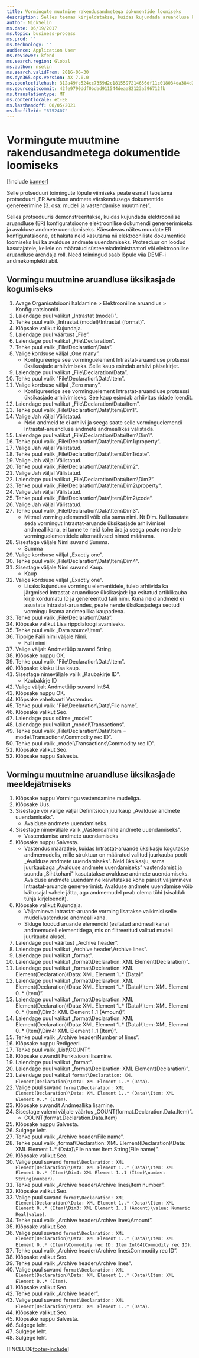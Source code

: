 ```yaml
---
title: Vormingute muutmine rakendusandmetega dokumentide loomiseks
description: Selles teemas kirjeldatakse, kuidas kujundada aruandluse konfiguratsioone elektroonilise dokumendi loomiseks ja värskendada rakenduse andmeid.
author: NickSelin
ms.date: 06/19/2017
ms.topic: business-process
ms.prod: ''
ms.technology: ''
audience: Application User
ms.reviewer: kfend
ms.search.region: Global
ms.author: nselin
ms.search.validFrom: 2016-06-30
ms.dyn365.ops.version: AX 7.0.0
ms.openlocfilehash: 312a49fc524cc7359d2c1815597214656df11c018034da384d30bfb9d9efee4b
ms.sourcegitcommit: 42fe9790ddf0bdad911544deaa82123a396712fb
ms.translationtype: MT
ms.contentlocale: et-EE
ms.lasthandoff: 08/05/2021
ms.locfileid: "6752407"
---
```

# <a name="modify-formats-to-generate-documents-that-have-application-data"></a>Vormingute muutmine rakendusandmetega dokumentide loomiseks

[!include [banner](../../includes/banner.md)]

Selle protseduuri toimingute lõpule viimiseks peate esmalt teostama protseduuri „ER Avalduse andmete värskendusega dokumentide genereerimine (3. osa: mudeli ja vastendamise muutmine)“.

Selles protseduuris demonstreeritakse, kuidas kujundada elektroonilise aruandluse (ER) konfiguratsioone elektroonilise dokumendi genereerimiseks ja avalduse andmete uuendamiseks. Käesolevas näites muudate ER konfiguratsioone, et hakata neid kasutama nii elektrooniliste dokumentide loomiseks kui ka avalduse andmete uuendamiseks. Protseduur on loodud kasutajatele, kellele on määratud süsteemiadministraatori või elektroonilise aruandluse arendaja roll. Need toimingud saab lõpule viia DEMF-i andmekomplekti abil.


## <a name="modify-format-to-collect-details-of-reporting"></a>Vormingu muutmine aruandluse üksikasjade kogumiseks
1. Avage Organisatsiooni haldamine > Elektrooniline aruandlus > Konfiguratsioonid.
2. Laiendage puul valikut „Intrastat (model)".
3. Tehke puul valik „Intrastat (model)\Intrastat (format)".
4. Klõpsake valikut Kujundaja.
5. Laiendage puul väärtust „File”.
6. Laiendage puul valikut „File\Declaration”.
7. Tehke puul valik „File\Declaration\Data”.
8. Valige kordsuse väljal „One many”.
    * Konfigureerige see vorminguelement Intrastat-aruandluse protsessi üksikasjade arhiivimiseks. Selle kaup esindab arhiivi päisekirjet.  
9. Laiendage puul valikut „File\Declaration\Data”.
10. Tehke puul valik "File\Declaration\Data\Item”.
11. Valige kordsuse väljal „Zero many”.
    * Konfigureerige see vorminguelement Intrastat-aruandluse protsessi üksikasjade arhiivimiseks. See kaup esindab arhiivitus ridade loendit.  
12. Laiendage puul valikut „File\Declaration\Data\Item”.
13. Tehke puul valik „File\Declaration\Data\Item\Dim1“.
14. Valige Jah väljal Välistatud.
    * Neid andmeid te ei arhiivi ja seega saate selle vorminguelemendi Intrastat-aruandluse andmete andmeallikas välistada.  
15. Laiendage puul valikut „File\Declaration\Data\Item\Dim1”.
16. Tehke puul valik „File\Declaration\Data\Item\Dim1\property“.
17. Valige Jah väljal Välistatud.
18. Tehke puul valik „File\Declaration\Data\Item\Dim1\date“.
19. Valige Jah väljal Välistatud.
20. Tehke puul valik „File\Declaration\Data\Item\Dim2“.
21. Valige Jah väljal Välistatud.
22. Laiendage puul valikut „File\Declaration\Data\Item\Dim2”.
23. Tehke puul valik „File\Declaration\Data\Item\Dim2\property“.
24. Valige Jah väljal Välistatud.
25. Tehke puul valik „File\Declaration\Data\Item\Dim2\code“.
26. Valige Jah väljal Välistatud.
27. Tehke puul valik „File\Declaration\Data\Item\Dim3“.
    * Mitmel vorminguelemendil võib olla sama nimi. Nt Dim. Kui kasutate seda vormingut Intrastat-aruande üksikasjade arhiivimisel andmeallikana, ei tunne te neid kohe ära ja seega peate nendele vorminguelementidele alternatiivsed nimed määrama.   
28. Sisestage väljale Nimi suvand Summa.
    * Summa  
29. Valige kordsuse väljal „Exactly one”.
30. Tehke puul valik „File\Declaration\Data\Item\Dim4“.
31. Sisestage väljale Nimi suvand Kaup.
    * Kaup  
32. Valige kordsuse väljal „Exactly one”.
    * Lisaks kujunduse vormingu elementidele, tuleb arhiivida ka järgmised Intrastat-aruandluse üksikasjad: iga esitatud artiklikauba kirje kordumatu ID ja genereeritud faili nimi. Kuna neid andmeid ei asustata Intrastat-aruandes, peate nende üksikasjadega seotud vormingu lisama andmeallika kaupadena.  
33. Tehke puul valik „File\Declaration\Data”.
34. Klõpsake valikut Lisa rippdialoogi avamiseks.
35. Tehke puul valik „Data source\Item”.
36. Tippige Faili nimi väljale Nimi.
    * Faili nimi  
37. Valige väljalt Andmetüüp suvand String.
38. Klõpsake nuppu OK.
39. Tehke puul valik "File\Declaration\Data\Item”.
40. Klõpsake käsku Lisa kaup.
41. Sisestage nimeväljale valik „Kaubakirje ID”.
    * Kaubakirje ID  
42. Valige väljalt Andmetüüp suvand Int64.
43. Klõpsake nuppu OK.
44. Klõpsake vahekaarti Vastendus.
45. Tehke puul valik "File\Declaration\Data\File name”.
46. Klõpsake valikut Seo.
47. Laiendage puus sõlme „model”.
48. Laiendage puul valikut „model\Transactions“.
49. Tehke puul valik „File\Declaration\Data\Item = model.Transactions\Commodity rec ID”.
50. Tehke puul valik „model\Transactions\Commodity rec ID”.
51. Klõpsake valikut Seo.
52. Klõpsake nuppu Salvesta.

## <a name="modify-format-to-memorize-details-of-reporting"></a>Vormingu muutmine aruandluse üksikasjade meeldejätmiseks

1. Klõpsake nuppu Vormingu vastendamine mudeliga.
2. Klõpsake Uus.
3. Sisestage või valige väljal Definitsioon juurkaup „Avalduse andmete uuendamiseks”.
    * Avalduse andmete uuendamiseks.
4. Sisestage nimeväljale valik „Vastendamine andmete uuendamiseks”.
    * Vastendamise andmete uuendamiseks  
5. Klõpsake nuppu Salvesta.
    * Vastendus määratleb, kuidas Intrastat-aruande üksikasju kogutakse andmemudelis, mille struktuur on määratud valitud juurkauba poolt „Avalduse andmete uuendamiseks”. Neid üksikasju, sama juurkaubaga „Avalduse andmete uuendamiseks” vastendamist ja suunda „Sihtkohani" kasutatakse avalduse andmete uuendamiseks. Avalduse andmete uuendamine käivitatakse kohe pärast väljamineva Intrastat-aruande genereerimist. Avalduse andmete uuendamise võib käitusajal vahele jätta, aga andmemudel peab olema tühi (sisaldab tühja kirjeloendit).
6. Klõpsake valikut Kujundaja.
    * Väljamineva Intrastat-aruande vorming lisatakse vaikimisi selle mudelivastenduse andmeallikana.  
    * Siduge loodud aruande elemendid (esitatud andmeallikana) andmemudeli elementidega, mis on filtreeritud valitud mudeli juurkauba alusel.  
7. Laiendage puul väärtust „Archive header”.
8. Laiendage puul valikut „Archive header\Archive lines”.
9. Laiendage puul valikut „format”.
10. Laiendage puul valikut „format\Declaration: XML Element(Declaration)”.
11. Laiendage puul valikut „format\Declaration: XML Element(Declaration)\Data: XML Element 1..* (Data)”.
12. Laiendage puul valikut „format\Declaration: XML Element(Declaration)\Data: XML Element 1..* (Data)\Item: XML Element 0..* (Item)”.
13. Laiendage puul valikut „format\Declaration: XML Element(Declaration)\Data: XML Element 1..* (Data)\Item: XML Element 0..* (Item)\Dim3: XML Element 1..1 (Amount)”.
14. Laiendage puul valikut „format\Declaration: XML Element(Declaration)\Data: XML Element 1..* (Data)\Item: XML Element 0..* (Item)\Dim4: XML Element 1..1 (Item)”.
15. Tehke puul valik „Archive header\Number of lines”.
16. Klõpsake nuppu Redigeeri.
17. Tehke puul valik „List\COUNT”.
18. Klõpsake suvandit Funktsiooni lisamine.
19. Laiendage puul valikut „format”.
20. Laiendage puul valikut „format\Declaration: XML Element(Declaration)”.
21. Laiendage puul valikut `format\Declaration: XML Element(Declaration)\Data: XML Element 1..* (Data)`.
22. Valige puul suvand `format\Declaration: XML Element(Declaration)\Data: XML Element 1..* (Data)\Item: XML Element 0..* (Item)`.
23. Klõpsake suvandit Andmeallika lisamine.
24. Sisestage valemi väljale väärtus „COUNT(format.Declaration.Data.Item)”.
    * COUNT(format.Declaration.Data.Item)  
25. Klõpsake nuppu Salvesta.
26. Sulgege leht.
27. Tehke puul valik „Archive header\File name”.
28. Tehke puul valik „format\Declaration: XML Element(Declaration)\Data: XML Element 1..* (Data)\File name: Item String(File name)”.
29. Klõpsake valikut Seo.
30. Valige puul suvand `format\Declaration: XML Element(Declaration)\Data: XML Element 1..* (Data)\Item: XML Element 0..* (Item)\Dim4: XML Element 1..1 (Item)\number: String(number)`.
31. Tehke puul valik „Archive header\Archive lines\Item number”.
32. Klõpsake valikut Seo.
33. Valige puul suvand `format\Declaration: XML Element(Declaration)\Data: XML Element 1..* (Data)\Item: XML Element 0..* (Item)\Dim3: XML Element 1..1 (Amount)\value: Numeric Real(value)`.
34. Tehke puul valik „Archive header\Archive lines\Amount”.
35. Klõpsake valikut Seo.
36. Valige puul suvand `format\Declaration: XML Element(Declaration)\Data: XML Element 1..* (Data)\Item: XML Element 0..* (Item)\Commodity rec ID: Item Int64(Commodity rec ID)`.
37. Tehke puul valik „Archive header\Archive lines\Commodity rec ID”.
38. Klõpsake valikut Seo.
39. Tehke puul valik „Archive header\Archive lines”.
40. Valige puul suvand `format\Declaration: XML Element(Declaration)\Data: XML Element 1..* (Data)\Item: XML Element 0..* (Item)`.
41. Klõpsake valikut Seo.
42. Tehke puul valik „Archive header”.
43. Valige puul suvand `format\Declaration: XML Element(Declaration)\Data: XML Element 1..* (Data)`.
44. Klõpsake valikut Seo.
45. Klõpsake nuppu Salvesta.
46. Sulgege leht.
47. Sulgege leht.
48. Sulgege leht.


[!INCLUDE[footer-include](../../../../includes/footer-banner.md)]